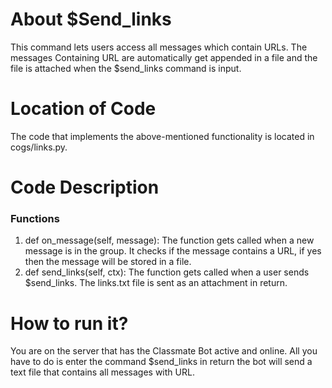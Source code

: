 # About $Send_links 
This command lets users access all messages which contain URLs. The messages Containing URL are automatically get appended in a file and the file is attached when the $send_links command is input.


# Location of Code
The code that implements the above-mentioned functionality is located in cogs/links.py.

# Code Description

### Functions

1. def on_message(self, message):
   The function gets called when a new message is in the group. It checks if the message contains a URL, if yes then the message will be stored in a file. 
2. def send_links(self, ctx):
   The function gets called when a user sends $send_links. The links.txt file is sent as an attachment in return.
   
# How to run it? 
  You are on the server that has the Classmate Bot active and online. All you have to do is enter the command $send_links in return the bot will send a text file that contains all messages with URL.
 
